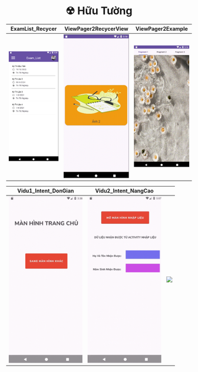 <h1 align="center">☢ Hữu Tường</h1>


| ExamList_Recycer | ViewPager2RecycerView | ViewPager2Example |
|----------|-------------------------------|-------------------|
| <img src="https://github.com/HunterOct/63131631-AndroidProgramming/blob/main/Assets/V3.png" width="200px"> | <img src="https://github.com/HunterOct/63131631-AndroidProgramming/blob/main/Assets/V1.gif" width="200px"> | <img src="https://github.com/HunterOct/63131631-AndroidProgramming/blob/main/Assets/V2.gif" width="200px"> |

| Vidu1_Intent_DonGian | Vidu2_Intent_NangCao |  |
|----------|-------------------------------|-------------------|
| <img src="https://github.com/HunterOct/63131631-AndroidProgramming/blob/main/Assets/Vidu1_Intent_DonGian.gif" width="200px"> | <img src="https://github.com/HunterOct/63131631-AndroidProgramming/blob/main/Assets/Vidu2_Intent_NangCao.gif" width="200px"> | <img src="https://github.com/HunterOct/63131631-AndroidProgramming/blob/main/Assets/" width="200px"> |
